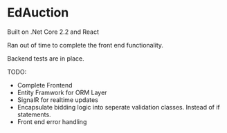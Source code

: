 # EdAuction

Built on .Net Core 2.2 and React 

Ran out of time to complete the front end functionality.

Backend tests are in place.

TODO:

* Complete Frontend
* Entity Framwork for ORM Layer
* SignalR for realtime updates
* Encapsulate bidding logic into seperate validation classes. Instead of if statements.
* Front end error handling
